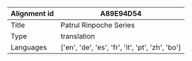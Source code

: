 |Alignment id | A89E94D54
| --- | --- 
|Title | Patrul Rinpoche Series 
|Type | translation
|Languages | ['en', 'de', 'es', 'fr', 'it', 'pt', 'zh', 'bo']